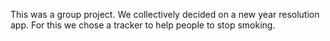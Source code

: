 This was a group project. We collectively decided on a new year resolution app.
For this we chose a tracker to help people to stop smoking.
